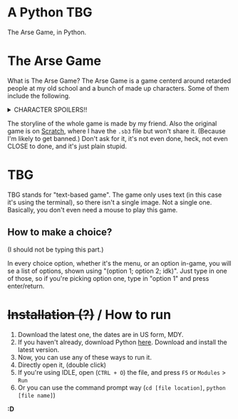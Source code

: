 # A Python TBG
The Arse Game, in Python.

# The Arse Game
What is The Arse Game? The Arse Game is a game centerd around retarded people at my old school and a bunch of made up characters. Some of them include the following. <details><summary>CHARACTER SPOILERS!!</summary>SM, F, RW, and CD.</details>

The storyline of the whole game is made by my friend. Also the original game is on [Scratch](https://scratch.mit.edu), where I have the `.sb3` file but won't share it. (Because I'm likely to get banned.) Don't ask for it, it's not even done, heck, not even CLOSE to done, and it's just plain stupid.

# TBG
TBG stands for "text-based game". The game only uses text (in this case it's using the terminal), so there isn't a single image. Not a single one. Basically, you don't even need a mouse to play this game.

## How to make a choice?
(I should not be typing this part.)

In every choice option, whether it's the menu, or an option in-game, you will se a list of options, shown using "(option 1; option 2; idk)". Just type in one of those, so if you're picking option one, type in "option 1" and press enter/return.

# ~~Installation (?)~~ / How to run
1. Download the latest one, the dates are in US form, MDY.
2. If you haven't already, download Python [here](https://python.org). Download and install the latest version.
3. Now, you can use any of these ways to run it.
1. Directly open it, (double click)
2. If you're using IDLE, open (`CTRL + O`) the file, and press `F5` or `Modules` > `Run`
3. Or you can use the command prompt way (`cd [file location]`, `python [file name]`)

**:D**
